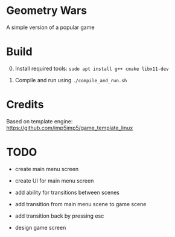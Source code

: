# Geometry Wars

A simple version of a popular game

# Build

0. Install required tools: `sudo apt install g++ cmake libx11-dev`

1. Compile and run using `./compile_and_run.sh`

# Credits

Based on template engine: https://github.com/imp5imp5/game_template_linux

# TODO

- create main menu screen

- create UI for main menu screen

- add ability for transitions between scenes

- add transition from main menu scene to game scene

- add transition back by pressing esc

- design game screen
